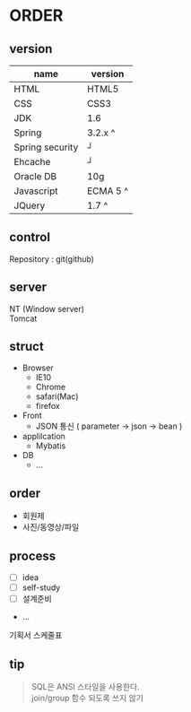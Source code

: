 # ORDER
## version
name | version
---|---
HTML | HTML5 
CSS | CSS3
JDK | 1.6
Spring | 3.2.x ^
Spring security | ┘
Ehcache | ┘
Oracle DB | 10g
Javascript | ECMA 5 ^
JQuery | 1.7 ^

## control
Repository : git(github)  

## server 
NT (Window server)  
Tomcat  

## struct
- Browser 
    - IE10
    - Chrome
    - safari(Mac)
    - firefox
- Front
    - JSON 통신 ( parameter -> json -> bean )
- applilcation
    - Mybatis
- DB
    - ...

## order
- 회원제
- 사진/동영상/파일

## process
- [ ] idea
- [ ] self-study
- [ ] 설계준비
- ...

기획서 스케줄표

## tip
> SQL은 ANSI 스타일을 사용한다.  
> join/group 함수 되도록 쓰지 않기  
